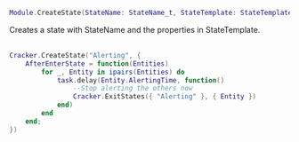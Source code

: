 ```lua
Module.CreateState(StateName: StateName_t, StateTemplate: StateTemplate_t?)
```
Creates a state with StateName and the properties in StateTemplate.
<br /><br />

```lua
Cracker.CreateState("Alerting", {
    AfterEnterState = function(Entities)
        for _, Entity in ipairs(Entities) do
            task.delay(Entity.AlertingTime, function()
                --Stop alerting the others now
                Cracker.ExitStates({ "Alerting" }, { Entity })
            end)
        end
    end;
})
```